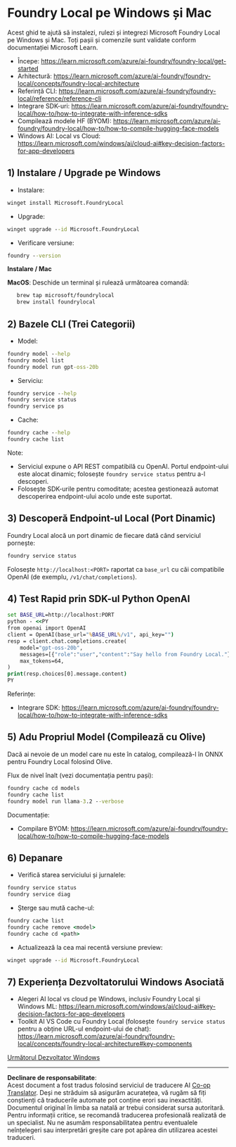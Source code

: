 <!--
CO_OP_TRANSLATOR_METADATA:
{
  "original_hash": "ba4a0e432e3b6bfed9026383b0b56cf4",
  "translation_date": "2025-10-02T14:25:39+00:00",
  "source_file": "Module07/foundrylocal.md",
  "language_code": "ro"
}
-->
# Foundry Local pe Windows și Mac

Acest ghid te ajută să instalezi, rulezi și integrezi Microsoft Foundry Local pe Windows și Mac. Toți pașii și comenzile sunt validate conform documentației Microsoft Learn.

- Începe: https://learn.microsoft.com/azure/ai-foundry/foundry-local/get-started
- Arhitectură: https://learn.microsoft.com/azure/ai-foundry/foundry-local/concepts/foundry-local-architecture
- Referință CLI: https://learn.microsoft.com/azure/ai-foundry/foundry-local/reference/reference-cli
- Integrare SDK-uri: https://learn.microsoft.com/azure/ai-foundry/foundry-local/how-to/how-to-integrate-with-inference-sdks
- Compilează modele HF (BYOM): https://learn.microsoft.com/azure/ai-foundry/foundry-local/how-to/how-to-compile-hugging-face-models
- Windows AI: Local vs Cloud: https://learn.microsoft.com/windows/ai/cloud-ai#key-decision-factors-for-app-developers

## 1) Instalare / Upgrade pe Windows

- Instalare:
```cmd
winget install Microsoft.FoundryLocal
```
- Upgrade:
```cmd
winget upgrade --id Microsoft.FoundryLocal
```
- Verificare versiune:
```cmd
foundry --version
```
     
**Instalare / Mac**

**MacOS**: 
Deschide un terminal și rulează următoarea comandă:
```bash
   brew tap microsoft/foundrylocal
   brew install foundrylocal
```

## 2) Bazele CLI (Trei Categorii)

- Model:
```cmd
foundry model --help
foundry model list
foundry model run gpt-oss-20b
```
- Serviciu:
```cmd
foundry service --help
foundry service status
foundry service ps
```
- Cache:
```cmd
foundry cache --help
foundry cache list
```

Note:
- Serviciul expune o API REST compatibilă cu OpenAI. Portul endpoint-ului este alocat dinamic; folosește `foundry service status` pentru a-l descoperi.
- Folosește SDK-urile pentru comoditate; acestea gestionează automat descoperirea endpoint-ului acolo unde este suportat.

## 3) Descoperă Endpoint-ul Local (Port Dinamic)

Foundry Local alocă un port dinamic de fiecare dată când serviciul pornește:
```cmd
foundry service status
```
Folosește `http://localhost:<PORT>` raportat ca `base_url` cu căi compatibile OpenAI (de exemplu, `/v1/chat/completions`).

## 4) Test Rapid prin SDK-ul Python OpenAI

```cmd
set BASE_URL=http://localhost:PORT
python - <<PY
from openai import OpenAI
client = OpenAI(base_url="%BASE_URL%/v1", api_key="")
resp = client.chat.completions.create(
    model="gpt-oss-20b",
    messages=[{"role":"user","content":"Say hello from Foundry Local."}],
    max_tokens=64,
)
print(resp.choices[0].message.content)
PY
```
Referințe:
- Integrare SDK: https://learn.microsoft.com/azure/ai-foundry/foundry-local/how-to/how-to-integrate-with-inference-sdks

## 5) Adu Propriul Model (Compilează cu Olive)

Dacă ai nevoie de un model care nu este în catalog, compilează-l în ONNX pentru Foundry Local folosind Olive.

Flux de nivel înalt (vezi documentația pentru pași):
```cmd
foundry cache cd models
foundry cache list
foundry model run llama-3.2 --verbose
```
Documentație:
- Compilare BYOM: https://learn.microsoft.com/azure/ai-foundry/foundry-local/how-to/how-to-compile-hugging-face-models

## 6) Depanare

- Verifică starea serviciului și jurnalele:
```cmd
foundry service status
foundry service diag
```
- Șterge sau mută cache-ul:
```cmd
foundry cache list
foundry cache remove <model>
foundry cache cd <path>
```
- Actualizează la cea mai recentă versiune preview:
```cmd
winget upgrade --id Microsoft.FoundryLocal
```

## 7) Experiența Dezvoltatorului Windows Asociată

- Alegeri AI local vs cloud pe Windows, inclusiv Foundry Local și Windows ML:
  https://learn.microsoft.com/windows/ai/cloud-ai#key-decision-factors-for-app-developers
- Toolkit AI VS Code cu Foundry Local (folosește `foundry service status` pentru a obține URL-ul endpoint-ului de chat):
  https://learn.microsoft.com/azure/ai-foundry/foundry-local/concepts/foundry-local-architecture#key-components

[Următorul Dezvoltator Windows](./windowdeveloper.md)

---

**Declinare de responsabilitate**:  
Acest document a fost tradus folosind serviciul de traducere AI [Co-op Translator](https://github.com/Azure/co-op-translator). Deși ne străduim să asigurăm acuratețea, vă rugăm să fiți conștienți că traducerile automate pot conține erori sau inexactități. Documentul original în limba sa natală ar trebui considerat sursa autoritară. Pentru informații critice, se recomandă traducerea profesională realizată de un specialist. Nu ne asumăm responsabilitatea pentru eventualele neînțelegeri sau interpretări greșite care pot apărea din utilizarea acestei traduceri.